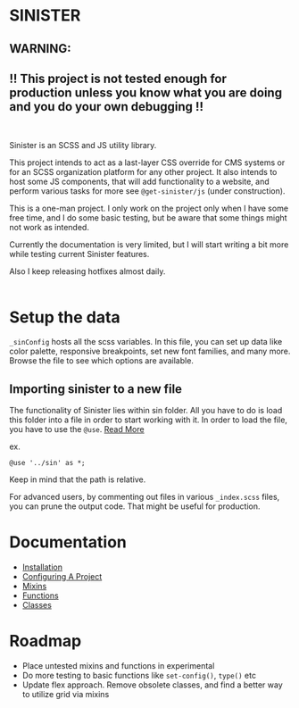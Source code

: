 # SINISTER

## WARNING:

## !! This project is not tested enough for production unless you know what you are doing and you do your own debugging !!

<br>

Sinister is an SCSS and JS utility library.

This project intends to act as a last-layer CSS override for CMS systems or for an SCSS organization platform for any other project. It also intends to host some JS components, that will add functionality to a website, and perform various tasks for more see `@get-sinister/js` (under construction).

This is a one-man project. I only work on the project only when I have some free time, and I do some basic testing, but be aware that some things might not work as intended.

Currently the documentation is very limited, but I will start writing a bit more while testing current Sinister features.

Also I keep releasing hotfixes almost daily.
<br><br>

# Setup the data

`_sinConfig` hosts all the scss variables. In this file, you can set up data like color palette, responsive breakpoints, set new font families, and many more. Browse the file to see which options are available.

## Importing sinister to a new file

The functionality of Sinister lies within sin folder. All you have to do is load this folder into a file in order to start working with it. In order to load the file, you have to use the `@use`. [Read More](https://sass-lang.com/documentation/at-rules/use)

ex.

```
@use '../sin' as *;

```

Keep in mind that the path is relative.

For advanced users, by commenting out files in various `_index.scss` files, you can prune the output code. That might be useful for production.

# Documentation

- [Installation](https://github.com/TheoKondak/Sinister/blob/sin060/scss/documentation/classes.md?plain=1)
- [Configuring A Project](https://github.com/TheoKondak/Sinister/blob/sin060/scss/documentation/classes.md?plain=1)
- [Mixins](https://github.com/TheoKondak/Sinister/blob/sin060/scss/documentation/classes.md?plain=1)
- [Functions](https://github.com/TheoKondak/Sinister/blob/sin060/scss/documentation/functions.md?plain=1)
- [Classes](https://github.com/TheoKondak/Sinister/blob/sin060/scss/documentation/classes.md?plain=1)

# Roadmap

- Place untested mixins and functions in experimental
- Do more testing to basic functions like `set-config()`, `type()` etc
- Update flex approach. Remove obsolete classes, and find a better way to utilize grid via mixins

##

```

```
